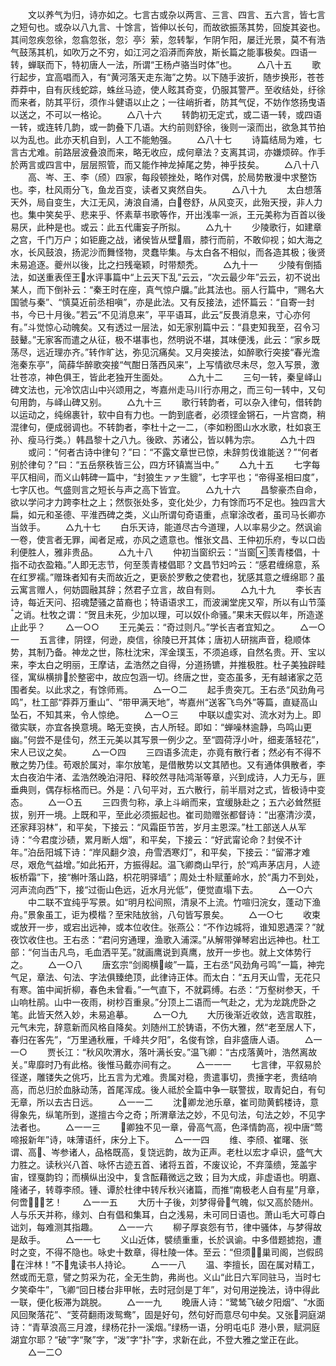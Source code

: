 <!-- { "loadSidebar": true } -->
　　文以养气为归，诗亦如之。七言古或杂以两言、三言、四言、五六言，皆七言之短句也。或杂以八九言、十馀言，皆伸以长句，而故欲振荡其势，回旋其姿也。其间忽疾忽徐，忽翕忽张，忽氵亭氵萦，忽转掣，乍阴乍阳，屡迁光景，莫不有浩气鼓荡其机，如吹万之不穷，如江河之滔漭而奔放，斯长篇之能事极矣。四语一转，蝉联而下，特初唐人一法，所谓“王杨卢骆当时体”也。
　　△八十五
　　歌行起步，宜高唱而入，有“黄河落天走东海”之势。以下随手波折，随步换形，苍苍莽莽中，自有灰线蛇踪，蛛丝马迹，使人眩其奇变，仍服其警严。至收结处，纡徐而来者，防其平衍，须作斗健语以止之；一往峭折者，防其气促，不妨作悠扬曳语以送之，不可以一格论。
　　△八十六
　　转韵初无定式，或二语一转，或四语一转，或连转几韵，或一韵叠下几语。大约前则舒徐，後则一滚而出，欲急其节拍以为乱也。此亦天机自到，人工不能勉强。
　　△八十七
　　诗篇结局为难，七言古尤难。前路层波叠浪而来，略无收应，成何章法？支离其词，亦嫌烦碎。作手於两言或四言中，层层照管，而又能作神龙掉尾之势，神乎技矣。
　　△八十八
　　高、岑、王、李（颀）四家，每段顿挫处，略作对偶，於局势散漫中求整饬也。李，杜风雨分飞，鱼龙百变，读者又爽然自失。
　　△八十九
　　太白想落天外，局自变生，大江无风，涛浪自涌，白卷舒，从风变灭，此殆天授，非人力也。集中笑矣乎、悲来乎、怀素草书歌等作，开出浅率一派，王元美称为百首以後易厌，此种是也。或云：此五代庸妄子所拟。
　　△九十
　　少陵歌行，如建章之宫，千门万户；如钜鹿之战，诸侯皆从壁眉，膝行而前，不敢仰视；如大海之水，长风鼓浪，扬泥沙而舞怪物，灵蠢毕集。与太白各不相似，而各造其极；後贤未易追逐。夔州以後，比之扫残毫颖，时带颓秃。
　　△九十一
　　少陵有倒插法，如送重表侄王水评事篇中“上云天下乱”云云，“次云最少年”云云，初不说出某人，而下倒补云：“秦王时在座，真气惊户牖。”此其法也。丽人行篇中，“赐名大国虢与秦”、“慎莫近前丞相嗔”，亦是此法。又有反接法，述怀篇云：“自寄一封书，今已十月後。”若云“不见消息来”，平平语耳，此云“反畏消息来，寸心亦何有。”斗觉惊心动魄矣。又有透过一层法，如无家别篇中云：“县吏知我至，召令习鼓鼙。”无家客而遣之从征，极不堪事也，然明说不堪，其味便浅，此云：“家乡既荡尽，远近理亦齐。”转作旷达，弥见沉痛矣。又月突接法，如醉歌行突接“春光澹沲秦东亭”，简薛华醉歌突接“气酣日落西风来”，上写情欲尽未尽，忽入写景，激壮苍凉，神色俱王，皆此老独开生面处。
　　△九十二
　　三句一转，秦皇峄山碑文法也，元冷饮店山中兴颂用之，岑嘉州走马川行亦用之，而三句一转中，又句句用韵，与峄山碑又别。
　　△九十三
　　歌行转韵者，可以杂入律句，借转韵以运动之，纯绵裹针，软中自有力也。一韵到底者，必须铿金锵石，一片宫商，稍混律句，便成弱调也。不转韵者，李杜十之一二，（李如粉图山水水歌，杜如哀王孙、瘦马行类。）韩昌黎十之八九。後欧、苏诸公，皆以韩为宗。
　　△九十四
　　或问：“何者古诗中律句？”曰：“不露文章世已惊，未辞剪伐谁能送？”“何者别於律句？”曰：“五岳祭秩皆三公，四方环镇嵩当中。”
　　△九十五
　　七字每平仄相间，而义山韩碑一篇中，“封狼生ァァ生貔”，七字平也；“帝得圣相曰度”，七字仄也。气盛则言之短长与声之高下皆宜。
　　△九十六
　　昌黎豪杰自命，欲以学问才力跨李杜之上；然恢张处多，变化处少，力有馀而巧不足也。独四言大扁，如元和圣德、平淮西碑之类，义山所谓句奇语重，点窜涂改者，虽司马长卿亦当敛手。
　　△九十七
　　白乐天诗，能道尽古今道理，人以率易少之。然讽谕一卷，使言者无罪，闻者足戒，亦风之遗意也。惟张文昌、王仲初乐府，专以口齿利便胜人，雅非贵品。
　　△九十八
　　仲初当窗织云：“当窗羡青楼倡，十指不动衣盈箱。”人即无志节，何至羡青楼倡耶？文昌节妇吟云：“感君缠绵意，系在红罗襦。”赠珠者知有夫而故近之，更亵於罗敷之使君也，犹感其意之缠绵耶？虽云寓言赠人，何妨圆融其辞；然君子立言，故自有则。
　　△九十九
　　李长吉诗，每近天问、招魂楚骚之苗裔也；特语语求工，而波澜堂庑又窄，所以有山节藻之诮。杜牧之谓：“贺且未死，少加以理，可以奴仆命骚。”果末天假以年，所造遂止此乎？
　　△一○○
　　王元美云：“奇过则凡。”学长吉者宜知之。
　　△一○一
　　五言律，阴铿，何逊，庾信，徐陵已开其体；唐初人研揣声音，稳顺体势，其制乃备。神龙之世，陈杜沈宋，浑金璞玉，不须追琢，自然名贵。开、宝以来，李太白之明丽，王摩诘，孟浩然之自得，分道扬镳，并推极胜。杜子美独辟畦径，寓纵横排於整密中，故应包涵一切。终唐之世，变态虽多，无有越诸家之范围者矣。以此求之，有馀师焉。
　　△一○二
　　起手贵突兀。王右丞“风劲角弓鸣”，杜工部“莽莽万重山”、“带甲满天地”，岑嘉州“送客飞鸟外”等篇，直疑高山坠石，不知其来，令人惊绝。
　　△一○三
　　中联以虚实对、流水对为上。即徵实联，亦宜各换意境。略无变换，古人所轻。即如：“蝉噪林逾静，鸟鸣山更幽。”何尝不是佳句，然王元美以其写景一例少之。至“圆荷浮小叶，细麦落轻花”，宋人已议之矣。
　　△一○四
　　三四语多流走，亦竟有散行者；然必有不得不散之势乃佳。苟艰於属对，率尔放笔，是借散势以文其陋也。又有通体俱散者，李太白夜泊牛渚、孟浩然晚泊浔阳、释皎然寻陆鸿渐等章，兴到成诗，人力无与，匪垂典则，偶存标格而已。外是：八句平对，五六散行，前半扇对之式，皆极诗中变态。
　　△一○五
　　三四贵匀称，承上斗峭而来，宜缓脉赴之；五六必耸然挺拔，别开一境。上既和平，至此必须振起也。崔司勋赠张都督诗：“出塞清沙漠，还家拜羽林”，和平矣，下接云：“风霜臣节苦，岁月主恩深。”杜工部送人从军诗：“今君度沙碛，累月断人烟”，和平矣，下接云：“好武甯论命？封侯不计年。”泊岳阳城下诗：“岸风翻夕浪，舟雪洒寒灯”，和平矣，下接云：“留滞才难尽，艰危气益增。”如此拓开，方振得起。温飞卿商山早行，於“鸡声茅店月，人迹板桥霜”下，接“槲叶落山路，枳花明驿墙”；周处士朴赋董岭水，於“禹力不到处，河声流向西”下，接“过衙山色远，近水月光低”，便觉直塌下去。
　　△一○六
　　中二联不宜纯乎写景。如“明月松间照，清泉不上流。竹喧归浣女，蓬动下渔舟。”景象虽工，讵为模楷？至宋陆放翁，八句皆写景矣。
　　△一○七
　　收束或放开一步，或宕出远神，或本位收住。张燕公：“不作边城将，谁知恩遇深？”就夜饮收住也。王右丞：“君问穷通理，渔歌入浦深。”从解带弹琴宕出远神也。杜工部：“何当击凡鸟，毛血洒平芜。”就画鹰说到真鹰，放开一步也。就上文体势行之。
　　△一○八
　　唐玄宗“剑阁横峻”一篇，王右丞“风劲角弓鸣”一篇，神完气足，章法、句法、字法俱臻绝顶，此律诗正体。而太白：“五月天山雪，无花只有寒。笛中闻折柳，春色未曾看。”一气直下，不就羁缚。右丞：“万壑树参天，千山响杜鹃。山中一夜雨，树杪百重泉。”分顶上二语而一气赴之，尤为龙跳虎卧之笔。此皆天然入妙，未易追摹。
　　△一○九
　　大历後渐近收敛，选言取胜，元气未完，辞意新而风格自降矣。刘随州工於铸语，不伤大雅，然“老至居人下，春归在客先”，“万里通秋雁，千峰共夕阳”，名俊有馀，自非盛唐人语。
　　△一一○
　　贾长江：“秋风吹渭水，落叶满长安。”温飞卿：“古戍落黄叶，浩然离故关。”卑靡时乃有此格。後惟马戴亦间有之。
　　△一一一
　　七言律，平叙易於径遂，雕镂失之佻巧，比五言为尤难。贵属对稳，贵遣事切，贵捶字老，贵结响高，而总归於血脉动荡，首尾浑成。後人祗於全篇中争一联警拔，取青妃白，有句无章，所以去古日远。
　　△一一二
　　沈卿龙池乐章，崔司勋黄鹤楼诗，意得象先，纵笔所到，遂擅古今之奇；所渭章法之妙，不见句法，句法之妙，不见字法者也。
　　△一一三
　　卿独不见一章，骨高气高，色泽情韵高，视中唐“莺啼报新年”诗，味薄语纤，床分上下。
　　△一一四
　　维、李颀、崔曙、张谓、高、岑参诸人，品格既高，复饶远韵，故为正声。老杜以宏才卓识，盛气大力胜之。读秋兴八首、咏怀古迹五首、诸将五首，不废议论，不弃藻缋，笼盖宇宙，铿戛韵钧；而横纵出没中，复含酝藉微远之致；目为大成，非虚语也。明嘉、隆诸子，转尊李颀。锺、谭於杜律中转斥秋兴诸篇，而推“南极老人自有星”月章，何啻艺！
　　△一一五
　　大历十子後，刘梦得骨气魄，似又高於随州。人与乐天并称，缘刘、白有倡和集耳，白之浅易，未可同日语也。萧山毛大可尊白诎刘，每难测其指趣。
　　△一一六
　　柳子厚哀怨有节，律中骚体，与梦得故是敌手。
　　△一一七
　　义山近体，襞绩重重，长於讽谕。中多借题摅抱，遭时之变，不得不隐也。咏史十数章，得杜陵一体。至云：“但须巢司阁，岂假鸱在泮林！”不鬼读书人持论。
　　△一一八
　　温、李擅长，固在属对精工，然或而无意，譬之剪采为花，全无生韵，弗尚也。义山“此日六军同驻马，当时七夕笑牵牛”，飞卿“回日楼台非甲帐，去时冠剑是丁年”，对句用逆挽法，诗中得此一联，便化板滞为跳脱。
　　△一一九
　　晚唐人诗：“鹭鸶飞破夕阳烟”、“水面风回聚落花”、“芰荷翻雨泼鸳鸯”，固是好句，然句好而意尽句中矣。又张洞庭湖诗：“青草浪高三月渡，绿杨花扑一溪烟。”绿杨一语，分明屯屯阝港小景，赋洞庭湖宜尔耶？“破”字“聚”字，“泼”字“扑”字，求新在此，不登大雅之堂正在此。
　　△一二○
